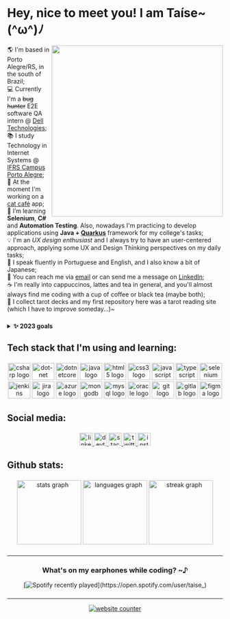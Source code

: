 <br clear="both">
<h1 align="left">Hey, nice to meet you! I am Taíse~ (⁠⁠^ω⁠^⁠⁠)⁠ﾉ</h1>
<img align="right" height="400" width="400" src="https://images2.imgbox.com/55/19/qmAlBLSz_o.png" />
<p align="left">🌎 I'm based in Porto Alegre/RS, in the south of Brazil;<br>💻 Currently I'm a <s>bug hunter</s> E2E software QA intern @ <a href="https://github.com/dell">Dell Technologies</a>;<br>
📚 I study Technology in Internet Systems @ <a href="http://poa.ifrs.edu.br/IFRS">IFRS Campus Porto Alegre</a>;<br>👾 At the moment I'm working on a <a href="https://github.com/taisegoulart/CatCafe">cat café</a> app;<br>🧠 I’m learning <b>Selenium</b>, <b>C#</b> and <b>Automation Testing</b>. Also, nowadays I'm practicing to develop applications using <b>Java + <a href="https://quarkus.io/">Quarkus</a></b> framework for my college's tasks;<br>💡 I'm an <i>UX design enthusiast</i> and I always try to have an user-centered approach, applying some UX and Design Thinking perspectives on my daily tasks;<br>💬 I speak fluently in Portuguese and English, and I also know a bit of Japanese;<br>💌 You can reach me via <a href="mailto:taise.m.goulart@gmail.com">email</a> or can send me a message on  <a href="https://www.linkedin.com/in/taisegoulart/">LinkedIn</a>;<br>☕ I'm really into cappuccinos, lattes and tea in general, and you'll almost always find me coding with a cup of coffee or black tea (maybe both);<br>💖 I collect tarot decks and my first repository here was a tarot reading site (which I have to improve someday…)~</p>

###
<details>
  <summary><b>✨ 2023 goals</b></summary>
  <ul>
    <li>develop some automation testing scripts;</li>
    <li>improve my knowledge regarding software tests on my daily job;</li>
    <li>continue learning UX when I have some free time;</li>
    <li>organize my repositories here, adding a read.me file for the most important ones;</li>
    <li>try to be more active as a professional on social media;</li>
    <li>finish some Udemy courses...</li>
  </ul>
</details>

<h2 align="left">Tech stack that I'm using and learning:</h2>

###

<div align="center">
  <!--<img src="https://cdn.jsdelivr.net/gh/devicons/devicon/icons/c/c-plain.svg" height="40" width="52" alt="c logo"  />--->
  <img src="https://cdn.jsdelivr.net/gh/devicons/devicon/icons/csharp/csharp-plain.svg" height="40" width="52" alt="csharp logo"  />
  <img src="https://cdn.jsdelivr.net/gh/devicons/devicon/icons/dot-net/dot-net-plain-wordmark.svg" height="40" width="52" alt="dot-net logo"  />
  <img src="https://cdn.jsdelivr.net/gh/devicons/devicon/icons/dotnetcore/dotnetcore-original.svg" height="40" width="52" alt="dotnetcore logo"  />
  <img src="https://cdn.jsdelivr.net/gh/devicons/devicon/icons/java/java-original.svg" height="40" width="52" alt="java logo"  />
  <!--<img src="https://cdn.jsdelivr.net/gh/devicons/devicon/icons/nodejs/nodejs-plain.svg" height="40" width="52" alt="nodejs logo"  />--->
  <img src="https://cdn.jsdelivr.net/gh/devicons/devicon/icons/html5/html5-plain-wordmark.svg" height="40" width="52" alt="html5 logo"  />
  <img src="https://cdn.jsdelivr.net/gh/devicons/devicon/icons/css3/css3-plain-wordmark.svg" height="40" width="52" alt="css3 logo"  />
  <img src="https://cdn.jsdelivr.net/gh/devicons/devicon/icons/javascript/javascript-plain.svg" height="40" width="52" alt="javascript logo"  />
  <img src="https://cdn.jsdelivr.net/gh/devicons/devicon/icons/typescript/typescript-plain.svg" height="40" width="52" alt="typescript logo"  />
  <img src="https://cdn.jsdelivr.net/gh/devicons/devicon/icons/selenium/selenium-original.svg" height="40" width="52" alt="selenium logo"  />
  <img src="https://cdn.jsdelivr.net/gh/devicons/devicon/icons/jenkins/jenkins-plain.svg" height="40" width="52" alt="jenkins logo"  />
  <img src="https://cdn.jsdelivr.net/gh/devicons/devicon/icons/jira/jira-original.svg" height="40" width="52" alt="jira logo"  />
  <img src="https://cdn.jsdelivr.net/gh/devicons/devicon/icons/azure/azure-original.svg" height="40" width="52" alt="azure logo"  />
  <img src="https://cdn.jsdelivr.net/gh/devicons/devicon/icons/mongodb/mongodb-plain.svg" height="40" width="52" alt="mongodb logo"  />
  <img src="https://cdn.jsdelivr.net/gh/devicons/devicon/icons/mysql/mysql-plain.svg" height="40" width="52" alt="mysql logo"  />
  <img src="https://cdn.jsdelivr.net/gh/devicons/devicon/icons/oracle/oracle-original.svg" height="40" width="52" alt="oracle logo"  />
  <img src="https://cdn.jsdelivr.net/gh/devicons/devicon/icons/git/git-plain.svg" height="40" width="52" alt="git logo"  />
  <img src="https://cdn.jsdelivr.net/gh/devicons/devicon/icons/gitlab/gitlab-original.svg" height="40" width="52" alt="gitlab logo"  />
  <img src="https://cdn.jsdelivr.net/gh/devicons/devicon/icons/figma/figma-original.svg" height="40" width="52" alt="figma logo"  />
  
</div>

###

<h2 align="left">Social media:</h2>

###

<div align="center">
  <a href="https://www.linkedin.com/in/taisegoulart/" target="_blank">
    <img src="https://img.shields.io/static/v1?message=LinkedIn&logo=linkedin&label=&color=0077B5&logoColor=white&labelColor=&style=for-the-badge" height="30" alt="linkedin logo"  />
  </a>
  <a href="https://dev.to/taisegoulart" target="_blank">
    <img src="https://img.shields.io/static/v1?message=dev.to&logo=dev.to&label=&color=0A0A0A&logoColor=white&labelColor=&style=for-the-badge" height="30" alt="devto logo"  />
  </a>
  <a href="https://stackoverflow.com/users/16033412/ta%c3%adse-goulart" target="_blank">
    <img src="https://img.shields.io/static/v1?message=Stackoverflow&logo=stackoverflow&label=&color=FE7A16&logoColor=white&labelColor=&style=for-the-badge" height="30" alt="stackoverflow logo"  />
  </a>
  <a href="https://twitter.com/taise_" target="_blank">
    <img src="https://img.shields.io/static/v1?message=Twitter&logo=twitter&label=&color=1DA1F2&logoColor=white&labelColor=&style=for-the-badge" height="30" alt="twitter logo"  />
  </a>
  <a href="https://instagram.com/taise_" target="_blank">
    <img src="https://img.shields.io/static/v1?message=Instagram&logo=instagram&label=&color=E4405F&logoColor=white&labelColor=&style=for-the-badge" height="30" alt="instagram logo"  />
  </a>
  <!--<a href="https://www.twitch.tv/isetrix" target="_blank">
    <img src="https://img.shields.io/static/v1?message=Twitch&logo=twitch&label=&color=9146FF&logoColor=white&labelColor=&style=for-the-badge" height="30" alt="twitch logo"  />
  </a>--->
</div>

###

<h2 align="left">Github stats:</h2>

###

<div align="center">
  <img src="https://github-readme-stats.vercel.app/api?username=taisegoulart&hide_title=true&hide_rank=false&show_icons=true&include_all_commits=true&count_private=true&disable_animations=false&theme=rose_pine&locale=en&hide_border=false&order=1" height="150" alt="stats graph"  />
  <img src="https://github-readme-stats.vercel.app/api/top-langs?username=taisegoulart&locale=en&hide_title=false&layout=compact&card_width=320&langs_count=5&theme=rose_pine&hide_border=false&order=2" height="150" alt="languages graph"  />
  <img src="https://streak-stats.demolab.com?user=taisegoulart&locale=en&mode=weekly&theme=rose_pine&hide_border=false&border_radius=5&order=3" height="150" alt="streak graph"  />
</div>

###
---
<h3 align="center"> What's on my earphones while coding? ~♪ </h3>
<div align="center">
  
[![Spotify recently played](https://spotify-recently-played-readme.vercel.app/api?user=taise_)](https://open.spotify.com/user/taise_)
  
</div>

###

---
<div align="center">
<!-- Start of CuterCounter Code -->
<a href="https://www.cutercounter.com/" target="_blank"><img src="https://www.cutercounter.com/hits.php?id=hvxnfdac&nd=6&style=109" border="0" alt="website counter"></a>
<!-- End of CuterCounter Code -->
</div>

<!--Created with the help of (  https://profile-readme-generator.com/ ) -->
